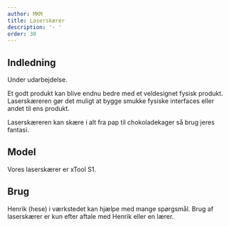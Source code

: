 ```yaml
---
author: MKM
title: Laserskærer 
description: '- '
order: 30
---
```

## Indledning
Under udarbejdelse.

Et godt produkt kan blive endnu bedre med et veldesignet fysisk produkt. Laserskæreren gør det muligt at bygge smukke fysiske interfaces eller andet til ens produkt.

Laserskæreren kan skære i alt fra pap til chokoladekager så brug jeres fantasi.

## Model
Vores laserskærer er xTool S1. 

## Brug
Henrik (hese) i værkstedet kan hjælpe med mange spørgsmål. 
Brug af laserskærer er kun efter aftale med Henrik eller en lærer.





